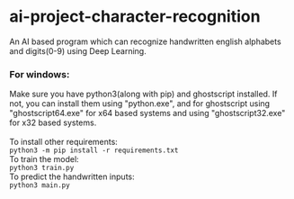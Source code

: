 # ai-project-character-recognition
An AI based program which can recognize handwritten english alphabets and digits(0-9) using Deep Learning.

### For windows:
Make sure you have python3(along with pip) and ghostscript installed.  If not, you can install them using "python.exe", and for ghostscript using "ghostscript64.exe" for x64 based systems and using "ghostscript32.exe" for x32 based systems.<br><br>
To install other requirements:<br>
```python3 -m pip install -r requirements.txt```<br>
To train the model:<br>
```python3 train.py```<br>
To predict the handwritten inputs:<br>
```python3 main.py```<br>
